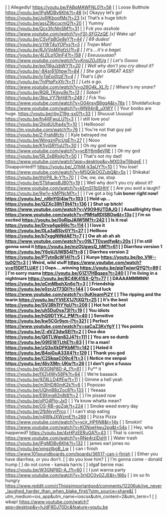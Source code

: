 [ ] Allegedly! https://youtu.be/FABqMAWFNL0?t=58
[ ] Loose Butthole https://youtu.be/IPgMDBv6Khk?t=48
[x] Okayyy let’s go! https://youtu.be/Jo6fKboqfMs?t=23
[x] That’s a huge bitch https://youtu.be/assZ9bcucmQ?t=20
[ ] Yummy https://youtu.be/Qcx3fcNlnSM?t=31
[ ] F*ck you asshole https://www.youtube.com/watch?v=FSl-SFG2zQE
[x] Wake up! https://youtu.be/CSvFpBOe8eY?t=44
[ ] 69 dudes! https://youtu.be/zYWT4uYOPvs?t=5
[ ] Trojan Man! https://youtu.be/RJVVoMXgfzU?t=8
[ ] It's....it's a bagel. https://youtu.be/4LDLp1OlnF4?t=158
[ ] Eeeuuuuaaa? https://www.youtube.com/watch?v=KnsiZOJjfUg
[ ] Let's Goooo https://youtu.be/pq7I6gJzbWY?t=20
[ ] Well why don't you cry about it? https://youtu.be/-8Asr810hpw?t=84
[ ] She got a GREAT ASS!! https://youtu.be/jvTpEoi0tzE?t=4
[ ] That's Life! https://youtu.be/TnlPtaPxXfc?t=11
[ ] Lets a go. https://www.youtube.com/watch?v=o26O4k_XL7c
[ ] Where's my snare? https://youtu.be/RQ9_TKayu9s?t=13
[ ] Satan? https://youtu.be/3ba_VY7bHi8?t=248
[ ] F*ck You https://www.youtube.com/watch?v=O04nsyB8gqA&t=76s
[ ] Shutdafuckup https://www.youtube.com/watch?v=WN94nB_uXWY
[ ] Your boobs are huge. https://youtu.be/rbyZ19g-sx0?t=33
[ ] Shuuuut Uuuuup! https://youtu.be/fn4jIlFwuLU?t=3
[ ] I still love you! https://youtu.be/2lsjdUUha4s?t=10
[ ] Hellloooo! https://m.youtube.com/watch?t=76
[ ] You're not that guy pal https://youtu.be/Z-Frah8fcfo
[ ] Kyle betrayed me https://youtu.be/WmgznPjcUgE?t=27
[ ] Nooo https://youtu.be/K1jyjSRYIuU?t=30
[ ] Oh my god wow https://www.youtube.com/watch?v=ycBY6m8eVRE
[ ] Oh my god https://youtu.be/5R_0xBRsjlg?t=50
[ ] That's not my dad! https://www.youtube.com/watch?app=desktop&v=MX03wT6bgeE
[ ] Disappointed!!! https://youtu.be/_O1hM-k3aUY?t=10
[ ] You lose! https://www.youtube.com/watch?v=M5QGkOGZubQ&t=5s
[ ] Shikaka! https://youtu.be/thlrP8_lk-Y?t=70
[ ] Ow, ow, ow, stop https://youtu.be/STbhaqsBJB0?t=19
[ ] Well why don't you cry about it? https://www.youtube.com/watch?v=kEmS11bSHhY
[ ] Are you avid a laugh? https://youtu.be/9w1y-kMPNcM?t=1
[ ] I've got a big fu**in boner right now! https://youtu.be/_nI6nYGI4jw?t=103
[ ] Hold up... https://youtu.be/QZXc39hT8t4?t=136
[ ] Shut up bitch! https://www.youtube.com/watch?v=V9O94UTDAJQ
[ ] Aaaalllrighty then https://www.youtube.com/watch?v=PMHaRDISBOw&t=13s
[ ] I’m so excited https://youtu.be/0oRipJAlW5M?t=242
[ ] Is it real https://youtu.be/Drva4gp66lc?t=114
[ ] I love it https://youtu.be/0La3aBSjvGY?t=27
[ ] Helllooo https://youtu.be/b7xggNtNdAE?t=7
[ ] Ow ah ah ah ah https://www.youtube.com/watch?v=09LTT0xwdfw&t=20s
[ ] I’m still gonna send it https://youtu.be/mzOUgwsQ_hM?t=61
[ ] Diarrhea version 1 https://youtu.be/Y6oVJUWB54I?t=8
[ ] Diarrhea version 2 https://youtu.be/PTytnBcW14I?t=5
[ ] Kunye https://youtu.be/bo_VW--tu0Q?t=3
[ ] Weird, wild stuff https://www.youtube.com/watch?v=p15DIfTLUAY
[ ] Oops....winning https://youtu.be/pipTwjwrQYQ?t=89
[ ] I'm sorry mama https://youtu.be/G1Z17HBqaps?t=240
[ ] I’m living in a nightmare https://youtu.be/8C4lK41SX-Q?t=77
[ ] DAAAAMMMNN! https://youtu.be/qCmMbohXn6o?t=3
[ ] Friendship https://youtu.be/e0zrJzT73DI?t=144
[ ] Good luck https://www.youtube.com/watch?v=9uKIeamPi2Y
[ ] The ripping and the tearin https://youtu.be/YVtEX1J7tXQ?t=25
[ ] It’s the best https://youtu.be/SV3RhTtYYqU?t=209
[ ] Hot hot hot hot https://youtu.be/uh5Du0va73I?t=19
[ ] You idiots https://youtu.be/hQ9DTYKJ_PM?t=40
[ ] Sensitive https://youtu.be/kw5CGr9sm-I?t=321
[ ] Perfect https://www.youtube.com/watch?v=saCaZ3KvYgY
[ ] Yes points https://youtu.be/Z-dVZ3dwSEI?t=2
[ ] Doo doo https://youtu.be/Q6TLWqn82J4?t=111
[ ] You are so dumb https://youtu.be/G9lS18TLthE?t=83
[ ] I’m a man! https://youtu.be/zQ3oXkDPKbM?t=142
[ ] Hated it https://youtu.be/B4ojGuA33X4?t=129
[ ] Thank you god https://youtu.be/C2SkqaCO9c4?t=3
[ ] Notice me senpai https://youtu.be/4IivXMn-UKw?t=26
[ ] I don’t give a fuuuu** https://youtu.be/W3GNP8D-A_I?t=61
[ ] Fu\*\* it https://youtu.be/fXZj4Wy58Pk?t=64
[ ] We’re baaaack https://youtu.be/9Z8LLD4IfEw?t=11
[ ] Gimme a hell yeah https://youtu.be/m3IHD80mK2k?t=6
[ ] Popozao https://youtu.be/UQhnB8zZoc8?t=133
[ ] Yeeaaa https://youtu.be/E9Xmg62n8t8?t=2
[ ] I’m pissed now https://youtu.be/oPO4Plg-Jx0
[ ] Ya know whatta mean? https://youtu.be/OS-RB-goZqk?t=224
[ ] Smoke weed every day https://youtu.be/2fbNyyrPrco
[ ] I can't stop eating https://youtu.be/n4WlkJXWzmE?t=269
[ ] Pizza Pizza https://www.youtube.com/watch?v=ycjr_HPfiN8&t=14s
[ ] Smokin! https://www.youtube.com/watch?v=KONoeHwu2pg&t=54s
[ ] Hey, wha happened? https://youtu.be/4xHPzEERuGA?t=43
[ ] That is correct. https://www.youtube.com/watch?v=RNe4rzIDsHI
[ ] Water trash https://youtu.be/IPgMDBv6Khk?t=132
[ ] james earl jones no https://youtu.be/xmgztbgB_Lw
[ ] can i finish https://www.101soundboards.com/boards/36517-can-i-finish
[ ] Either you have diarrhea, or you don’t.
[ ] do you love him?
[ ] I'm gonna come - donald trump
[ ] do not come - kamala harris
[ ] idgaf bernie mac https://youtu.be/W3GNP8D-A_I?t=60
[ ] I just wanna party https://www.youtube.com/watch?v=3rhDC0yGZJE&t=166s
[ ] im so fn hungry https://www.reddit.com/r/Thisisimportantpod/comments/12206uk/ive_never_laughed_harder_than_when_blake_first/?utm_source=share&[ ] utm_medium=ios_app&utm_name=ioscss&utm_content=2&utm_term=1
[ ] wbap! https://www.youtube.com/watch?app=desktop&v=hJdF8DJ70Dc&feature=youtu.be
